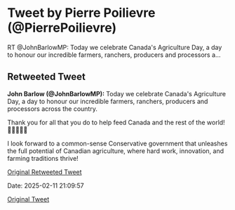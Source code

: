 # Tweet by Pierre Poilievre (@PierrePoilievre)

RT @JohnBarlowMP: Today we celebrate Canada's Agriculture Day, a day to honour our incredible farmers, ranchers, producers and processors a…

## Retweeted Tweet

**John Barlow (@JohnBarlowMP):** Today we celebrate Canada's Agriculture Day, a day to honour our incredible farmers, ranchers, producers and processors across the country.

Thank you for all that you do to help feed Canada and the rest of the world! 🚜🍁🌾🐄🌽

I look forward to a common-sense Conservative government that unleashes the full potential of Canadian agriculture, where hard work, innovation, and farming traditions thrive!

[Original Retweeted Tweet](https://x.com/JohnBarlowMP/status/1889322247762112727)

Date: 2025-02-11 21:09:57

[Original Tweet](https://x.com/PierrePoilievre/status/1889421639978504405)
